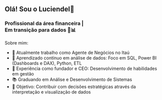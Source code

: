## Olá! Sou o Luciendel👋
### Profissional da área financeira | <br> Em transição para dados 🎲📊

Sobre mim:
- 🔭 Atualmente trabalho como Agente de Negócios no Itaú 
- 🌱 Aprendizado contínuo em análise de dados: Foco em SQL, Power BI (Dashboards e DAX), Python, ETL
- 💼 Experiência como fundador e CEO: Desenvolvimento de habilidades em gestão
- 📚 Graduando em Análise e Desenvolvimento de Sistemas 
- 🎯 Objetivo: Contribuir com decisões estratégicas através da interpretação e visualização de dados



